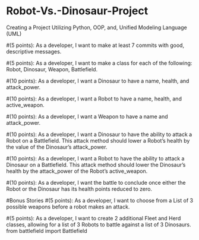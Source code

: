 # Robot-Vs.-Dinosaur-Project
Creating a Project Utilizing Python, OOP, and, Unified Modeling Language (UML)

#(5 points): As a developer, I want to make at least 7 commits with good, descriptive messages.

#(5 points): As a developer, I want to make a class for each of the following: Robot, Dinosaur, Weapon, Battlefield. 

#(10 points): As a developer, I want a Dinosaur to have a name, health, and attack_power.

#(10 points): As a developer, I want a Robot to have a name, health, and active_weapon.

#(10 points): As a developer, I want a Weapon to have a name and attack_power.

#(10 points): As a developer, I want a Dinosaur to have the ability to attack a Robot on a Battlefield. This attack method should lower a Robot’s health by the value of the Dinosaur’s attack_power.

#(10 points): As a developer, I want a Robot to have the ability to attack a Dinosaur on a Battlefield. This attack method should lower the Dinosaur’s health by the attack_power of the Robot’s active_weapon.

#(10 points): As a developer, I want the battle to conclude once either the Robot or the Dinosaur has its health points reduced to zero.

#Bonus Stories
#(5 points): As a developer, I want to choose from a List of 3 possible weapons before a robot makes an attack.

#(5 points): As a developer, I want to create 2 additional Fleet and Herd classes, allowing for a list of 3 Robots to battle against a list of 3 Dinosaurs. from battlefield import Battlefield
